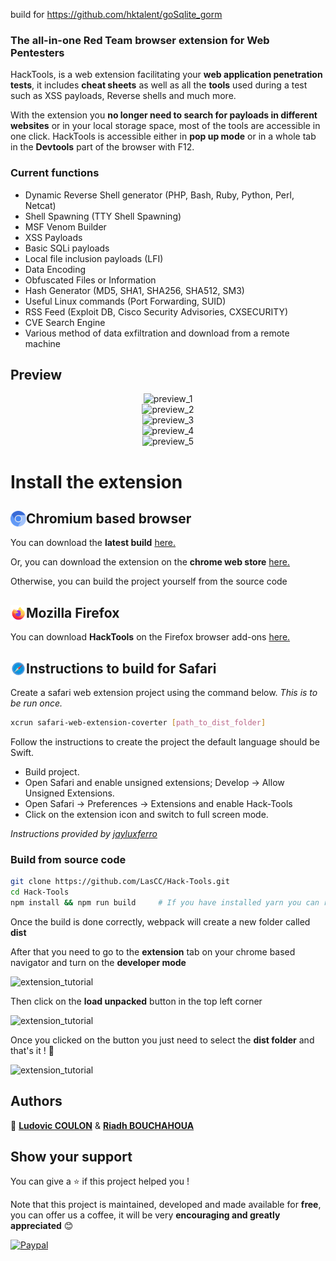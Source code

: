 build for https://github.com/hktalent/goSqlite_gorm
### The all-in-one Red Team browser extension for **Web Pentesters**

HackTools, is a web extension facilitating your **web application penetration tests**, it includes **cheat sheets** as well as all the **tools** used during a test such as XSS payloads, Reverse shells and much more.

With the extension you **no longer need to search for payloads in different websites** or in your local storage space, most of the tools are accessible in one click. HackTools is accessible either in **pop up mode** or in a whole tab in the **Devtools** part of the browser with F12.

### Current functions

- Dynamic Reverse Shell generator (PHP, Bash, Ruby, Python, Perl, Netcat)
- Shell Spawning (TTY Shell Spawning)
- MSF Venom Builder
- XSS Payloads
- Basic SQLi payloads
- Local file inclusion payloads (LFI)
- Data Encoding
- Obfuscated Files or Information
- Hash Generator (MD5, SHA1, SHA256, SHA512, SM3)
- Useful Linux commands (Port Forwarding, SUID)
- RSS Feed (Exploit DB, Cisco Security Advisories, CXSECURITY)
- CVE Search Engine
- Various method of data exfiltration and download from a remote machine

## Preview

<div align='center'>
  <img alt="preview_1" src="./src/assets/img/preview.gif?raw=true" />
</div>

<div align='center'>
  <img alt="preview_2" src="https://i.imgur.com/5HIr6a6.png" />
</div>

<div align='center'>
  <img alt="preview_3" src="https://i.imgur.com/Q6cXVBw.png" />
</div>

<div align='center'>
  <img alt="preview_4" src="https://i.imgur.com/ME6lyOU.png" />
</div>

<div align='center'>
  <img alt="preview_5" src="https://i.imgur.com/HQsboJW.png" />
</div>


# Install the extension
    
<h2> 
  <img src="https://raw.githubusercontent.com/edent/SuperTinyIcons/master/images/svg/chromium.svg" alt="chromium_icon" title='Chromium' width="25" height="25" style="float:left;" />
  Chromium based browser
</h2>

You can download the **latest build** [here.](https://github.com/LasCC/Hack-Tools/releases)

Or, you can download the extension on the **chrome web store** [here.](https://chrome.google.com/webstore/detail/hack-tools/cmbndhnoonmghfofefkcccljbkdpamhi)

Otherwise, you can build the project yourself from the source code

<h2> 
  <img src="https://raw.githubusercontent.com/edent/SuperTinyIcons/master/images/svg/firefox.svg" alt="firefox_icon" title='Firefox' width="25" height="25" style="float:left;" /> 
  Mozilla Firefox
</h2>

You can download **HackTools** on the Firefox browser add-ons [here.](https://addons.mozilla.org/en-US/firefox/addon/hacktools/)

<h2> 
  <img src="https://raw.githubusercontent.com/edent/SuperTinyIcons/master/images/svg/safari.svg" alt="safari_icon" title='Safari' width="25" height="25" style="float:left;" /> 
  Instructions to build for Safari
</h2>

Create a safari web extension project using the command below. *This is to be run once.*

```bash
xcrun safari-web-extension-coverter [path_to_dist_folder]
```

Follow the instructions to create the project the default language should be Swift.

- Build project.
- Open Safari and enable unsigned extensions; Develop -> Allow Unsigned Extensions.
- Open Safari -> Preferences -> Extensions and enable Hack-Tools
- Click on the extension icon and switch to full screen mode.

*Instructions provided by [jayluxferro](https://github.com/LasCC/Hack-Tools/issues/88)*

### Build from source code

```bash
git clone https://github.com/LasCC/Hack-Tools.git
cd Hack-Tools
npm install && npm run build     # If you have installed yarn you can replace npm with yarn
```

Once the build is done correctly, webpack will create a new folder called **dist**

After that you need to go to the **extension** tab on your chrome based navigator and turn on the **developer mode**

<img alt="extension_tutorial" src="https://i.imgur.com/0GRfu2K.png" />

Then click on the **load unpacked** button in the top left corner

<img alt="extension_tutorial" src="https://i.imgur.com/q41GeAb.png" />

Once you clicked on the button you just need to select the **dist folder** and that's it ! 🎉

<img alt="extension_tutorial" src="https://i.imgur.com/mL4TVu0.png" />

## Authors

👤 <a href="http://github.com/LasCC" alt="Github_account_Ludovic_COULON">**Ludovic COULON**<a/> & <a href="http://github.com/rb-x" alt="Github_account_Riadh_BOUCHAHOUA">**Riadh BOUCHAHOUA**<a/>

## Show your support

You can give a ⭐️ if this project helped you !

Note that this project is maintained, developed and made available for **free**, you can offer us a coffee, it will be very **encouraging and greatly appreciated** 😊

<a href="https://www.paypal.me/hacktoolsEXT" target="_blank"><img src="https://paymentweek.com/wp-content/uploads/2014/09/paypal-copy-1024x489.png" alt="Paypal" style="height: 50px !important;width: auto !important"></a>
